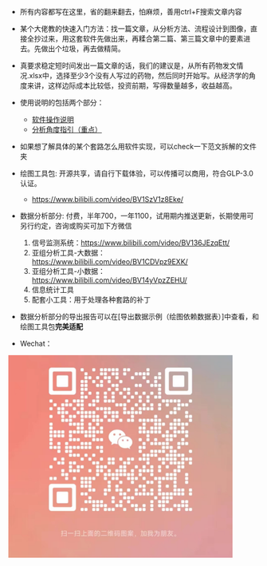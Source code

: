 - 所有内容都写在这里，省的翻来翻去，怕麻烦，善用ctrl+F搜索文章内容

- 某个大佬教的快速入门方法：找一篇文章，从分析方法、流程设计到图像，直接全抄过来，用这套软件先做出来，再糅合第二篇、第三篇文章中的要素进去。先做出个垃圾，再去做精简。
- 真要求稳定短时间发出一篇文章的话，我们的建议是，从所有药物发文情况.xlsx中，选择至少3个没有人写过的药物，然后同时开始写。从经济学的角度来讲，这样边际成本比较低，投资前期，写得数量越多，收益越高。

- 使用说明的包括两个部分：
    - [软件操作说明](./软件操作说明.md)
    - [分析角度指引（重点）](./分析角度指引.md)

- 如果想了解具体的某个套路怎么用软件实现，可以check一下范文拆解的文件夹

- 绘图工具包: 开源共享，请自行下载体验，可以传播可以商用，符合GLP-3.0认证。
    - https://www.bilibili.com/video/BV1SzV1z8Eke/

- 数据分析部分: 付费，半年700，一年1100，试用期内推送更新，长期使用可另行约定，咨询或购买可加下方微信
    1. 信号监测系统：https://www.bilibili.com/video/BV136JEzqEtt/
    2. 亚组分析工具-大数据：https://www.bilibili.com/video/BV1CDVpz9EXK/
    3. 亚组分析工具-小数据：https://www.bilibili.com/video/BV14yVpzZEHU/
    4. 信息统计工具
    5. 配套小工具：用于处理各种套路的补丁

- 数据分析部分的导出报告可以在[导出数据示例（绘图依赖数据表）]中查看，和绘图工具包**完美适配**




- Wechat：  

<img src="./pic/wechat.jpg" alt="wechat1" width="450">  